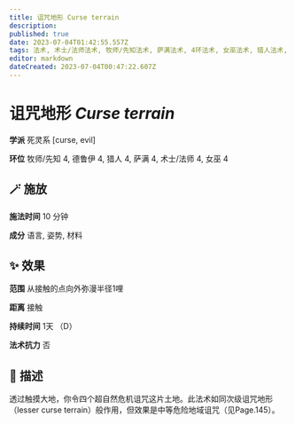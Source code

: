 ```yaml
---
title: 诅咒地形 Curse terrain
description: 
published: true
date: 2023-07-04T01:42:55.557Z
tags: 法术, 术士/法师法术, 牧师/先知法术, 萨满法术, 4环法术, 女巫法术, 猎人法术, 德鲁伊法术, 死灵系, evil, curse
editor: markdown
dateCreated: 2023-07-04T00:47:22.607Z
---
```


# **诅咒地形** *Curse terrain*

**学派** 死灵系 \[curse, evil\] 

**环位** 牧师/先知 4, 德鲁伊 4, 猎人 4, 萨满 4, 术士/法师 4, 女巫 4

## 🪄 施放

**施法时间** 10 分钟

**成分** 语言, 姿势, 材料

## ✨ 效果  

**范围** 从接触的点向外弥漫半径1哩

**距离** 接触  

**持续时间** 1天 （D） 

**法术抗力** 否

## 📖 描述

透过触摸大地，你令四个超自然危机诅咒这片土地。此法术如同次级诅咒地形（lesser curse terrain）般作用，但效果是中等危险地域诅咒（见Page.145）。
    